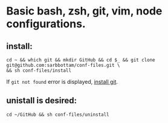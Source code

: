 #  Basic bash, zsh, git, vim, node configurations.

## install:
```
cd ~ && which git && mkdir GitHub && cd $_ && git clone git@github.com:sarbbottam/conf-files.git \
&& sh conf-files/install
```

If `git not found` error is displayed, [install git](https://git-scm.com/book/en/v2/Getting-Started-Installing-Git).

## unistall is desired:
```
cd ~/GitHub && sh conf-files/uninstall
```

